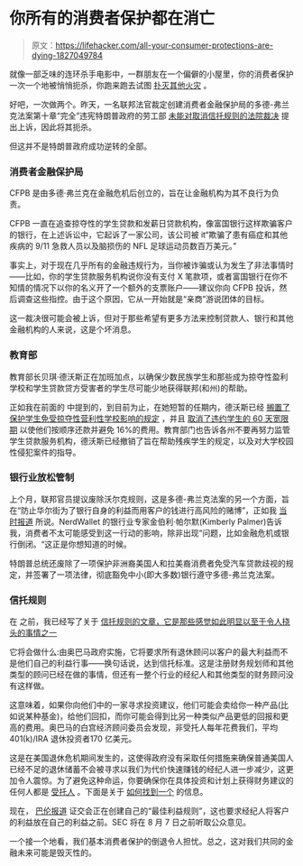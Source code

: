 # 你所有的消费者保护都在消亡

> 原文：<https://lifehacker.com/all-your-consumer-protections-are-dying-1827049784>

就像一部乏味的连环杀手电影中，一群朋友在一个偏僻的小屋里，你的消费者保护一次一个地被悄悄扼杀，你跑来跑去试图 [扑灭其他火灾](https://twocents.lifehacker.com/how-to-not-get-scammed-when-donating-to-charity-1827017641) 。



好吧，一次做两个。昨天，一名联邦法官裁定创建消费者金融保护局的多德-弗兰克法案第十章“完全”违宪特朗普政府的劳工部 [未能对取消信托规则的法院裁决](https://www.barrons.com/articles/r-i-p-dol-fiduciary-rule-1529605320) 提出上诉，因此将其扼杀。

但这并不是特朗普政府成功逆转的全部。

### 消费者金融保护局

CFPB 是由多德·弗兰克在金融危机后创立的，旨在让金融机构为其不良行为负责。

CFPB 一直在追查掠夺性的学生贷款和发薪日贷款机构，像富国银行这样欺骗客户的银行，在上述诉讼中，它起诉了一家公司，该公司被 it“欺骗了患有癌症和其他疾病的 9/11 急救人员以及脑损伤的 NFL 足球运动员数百万美元。”

事实上，对于现在几乎所有的金融违规行为，当你被诈骗或认为发生了非法事情时——比如，你的学生贷款服务机构说你没有支付 X 笔款项，或者富国银行在你不知情的情况下以你的名义开了一个额外的支票账户——建议你向 CFPB 投诉，然后调查这些指控。由于这个原因，它从一开始就是“亲商”游说团体的目标。

这一裁决很可能会被上诉，但对于那些希望有更多方法来控制贷款人、银行和其他金融机构的人来说，这是个坏消息。

### 教育部

教育部长贝琪·德沃斯正在加班加点，以确保少数民族学生和那些成为掠夺性盈利学校和学生贷款贷方受害者的学生尽可能少地获得联邦(和州)的帮助。

正如我在前面的 中提到的，到目前为止，在她短暂的任期内，德沃斯已经 [搁置了保护学生免受掠夺性营利性学校影响的规定](https://consumerist.com/2017/10/23/betsy-devos-delays-student-loan-borrower-defense-rule-until-at-least-2019/) ，并且 [取消了违约学生的 60 天宽限期](https://ifap.ed.gov/dpcletters/GEN1702.html) 以使他们按顺序还款并避免 16%的费用。教育部门也告诉各州不要再努力监管学生贷款服务机构，德沃斯已经撤销了旨在帮助残疾学生的规定，以及对大学校园性侵犯案件的指导。

### 银行业放松管制

上个月，联邦官员提议废除沃尔克规则，这是多德-弗兰克法案的另一个方面，旨在“防止华尔街为了银行自身的利益而用客户的钱进行高风险的赌博”，正如我 [当时报道](https://lifehacker.com/what-trumps-banking-deregulations-mean-for-you-1826484981) 所说。NerdWallet 的银行业专家金伯利·帕尔默(Kimberly Palmer)告诉我，消费者不太可能感受到这一行动的影响，除非出现“问题，比如金融危机或银行倒闭。“这正是你想知道的时候。

特朗普总统还废除了一项保护非洲裔美国人和拉美裔消费者免受汽车贷款歧视的规定，并签署了一项法律，彻底豁免中小(即大多数)银行遵守多德-弗兰克法案。

### 信托规则

在 之前，我已经写了关于 [信托规则的文章，它是那些感觉如此明显以至于令人挠头的事情之一](https://lifehacker.com/the-death-of-the-fiduciary-rule-is-bad-news-for-your-re-1823837417)

它将会做什么:由奥巴马政府实施，它将要求所有退休顾问以客户的最大利益而不是他们自己的利益行事——换句话说，达到信托标准。这是注册财务规划师和其他类型的顾问已经在做的事情，但还有一整个行业的经纪人和其他类型的财务顾问没有这样做。

这意味着，如果你向他们中的一家寻求投资建议，他们可能会卖给你一种产品(比如说某种基金)，给他们回扣，而你可能会得到比另一种类似产品更低的回报和更高的费用。奥巴马的白宫经济顾问委员会发现，非受托人每年花费我们，平均 401(k)/IRA 退休投资者170 亿美元。

这是在美国退休危机期间发生的，这使得政府没有采取任何措施来确保普通美国人已经不足的退休储蓄不会被寻求以我们为代价快速赚钱的经纪人进一步减少，这更加令人震惊。为了避免这种命运，你要确保你在具体投资和计划上获得财务建议的任何人都是 [受托人](https://www.fpany.org/default.aspx) 。下面是关于 [如何找到一个](https://twocents.lifehacker.com/what-to-look-for-in-a-financial-advisor-1821869335#_ga=2.97549919.1171271670.1529326938-594046802.1524762060) 的信息。

现在， [巴伦报道](https://www.barrons.com/articles/r-i-p-dol-fiduciary-rule-1529605320) 证交会正在创建自己的“最佳利益规则”，这也要求经纪人将客户的利益放在自己的利益之前。SEC 将在 8 月 7 日之前听取公众意见。

一个接一个地看，我们基本消费者保护的倒退令人担忧。总之，这对我们共同的金融未来可能是毁灭性的。